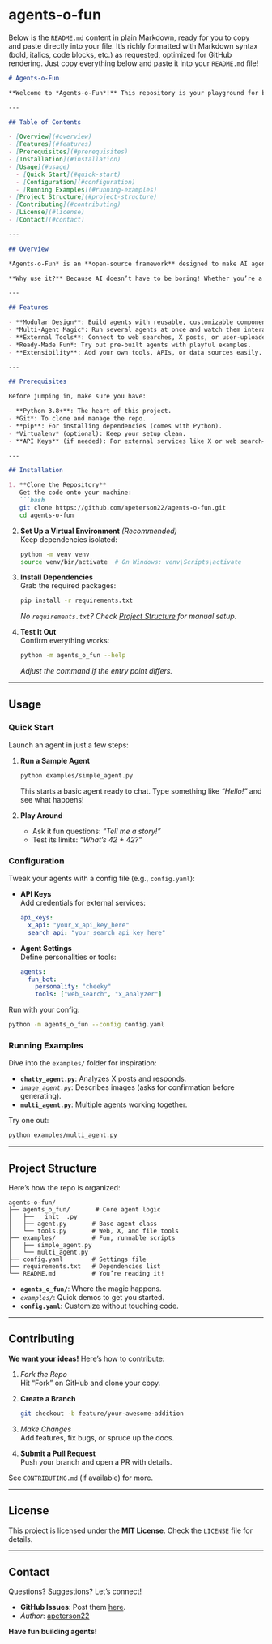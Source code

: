 # agents-o-fun
Below is the `README.md` content in plain Markdown, ready for you to copy and paste directly into your file. It’s richly formatted with Markdown syntax (bold, italics, code blocks, etc.) as requested, optimized for GitHub rendering. Just copy everything below and paste it into your `README.md` file!

```markdown
# Agents-o-Fun

**Welcome to *Agents-o-Fun*!** This repository is your playground for building, experimenting with, and deploying **AI agents** that are as fun as they are functional. Whether you’re crafting a witty chatbot, automating tasks, or exploring agent interactions, this project provides the tools and examples to spark your creativity.

---

## Table of Contents

- [Overview](#overview)
- [Features](#features)
- [Prerequisites](#prerequisites)
- [Installation](#installation)
- [Usage](#usage)
  - [Quick Start](#quick-start)
  - [Configuration](#configuration)
  - [Running Examples](#running-examples)
- [Project Structure](#project-structure)
- [Contributing](#contributing)
- [License](#license)
- [Contact](#contact)

---

## Overview

*Agents-o-Fun* is an **open-source framework** designed to make AI agent development accessible and enjoyable. Imagine agents that can chat, analyze content, or even collaborate—all with a dash of personality! Built with flexibility in mind, this repo leverages modern tools to help you create agents for practical tasks or just for fun.

**Why use it?** Because AI doesn’t have to be boring! Whether you’re a hobbyist or a pro, this project is your sandbox for agent-based experimentation.

---

## Features

- **Modular Design**: Build agents with reusable, customizable components.
- *Multi-Agent Magic*: Run several agents at once and watch them interact.
- **External Tools**: Connect to web searches, X posts, or user-uploaded files (images, PDFs, etc.).
- *Ready-Made Fun*: Try out pre-built agents with playful examples.
- **Extensibility**: Add your own tools, APIs, or data sources easily.

---

## Prerequisites

Before jumping in, make sure you have:

- **Python 3.8+**: The heart of this project.
- *Git*: To clone and manage the repo.
- **pip**: For installing dependencies (comes with Python).
- *Virtualenv* (optional): Keep your setup clean.
- **API Keys** (if needed): For external services like X or web search—see [Configuration](#configuration).

---

## Installation

1. **Clone the Repository**  
   Get the code onto your machine:
   ```bash
   git clone https://github.com/apeterson22/agents-o-fun.git
   cd agents-o-fun
   ```

2. **Set Up a Virtual Environment** *(Recommended)*  
   Keep dependencies isolated:
   ```bash
   python -m venv venv
   source venv/bin/activate  # On Windows: venv\Scripts\activate
   ```

3. **Install Dependencies**  
   Grab the required packages:
   ```bash
   pip install -r requirements.txt
   ```
   *No `requirements.txt`? Check [Project Structure](#project-structure) for manual setup.*

4. **Test It Out**  
   Confirm everything works:
   ```bash
   python -m agents_o_fun --help
   ```
   *Adjust the command if the entry point differs.*

---

## Usage

### Quick Start

Launch an agent in just a few steps:

1. **Run a Sample Agent**  
   ```bash
   python examples/simple_agent.py
   ```
   This starts a basic agent ready to chat. Type something like *“Hello!”* and see what happens!

2. **Play Around**  
   - Ask it fun questions: *“Tell me a story!”*  
   - Test its limits: *“What’s 42 + 42?”*

### Configuration

Tweak your agents with a config file (e.g., `config.yaml`):

- **API Keys**  
   Add credentials for external services:
   ```yaml
   api_keys:
     x_api: "your_x_api_key_here"
     search_api: "your_search_api_key_here"
   ```

- **Agent Settings**  
   Define personalities or tools:
   ```yaml
   agents:
     fun_bot:
       personality: "cheeky"
       tools: ["web_search", "x_analyzer"]
   ```

Run with your config:
```bash
python -m agents_o_fun --config config.yaml
```

### Running Examples

Dive into the `examples/` folder for inspiration:

- **`chatty_agent.py`**: Analyzes X posts and responds.
- *`image_agent.py`*: Describes images (asks for confirmation before generating).
- **`multi_agent.py`**: Multiple agents working together.

Try one out:
```bash
python examples/multi_agent.py
```

---

## Project Structure

Here’s how the repo is organized:

```
agents-o-fun/
├── agents_o_fun/       # Core agent logic
│   ├── __init__.py
│   ├── agent.py       # Base agent class
│   └── tools.py       # Web, X, and file tools
├── examples/          # Fun, runnable scripts
│   ├── simple_agent.py
│   └── multi_agent.py
├── config.yaml        # Settings file
├── requirements.txt   # Dependencies list
└── README.md          # You’re reading it!
```

- **`agents_o_fun/`**: Where the magic happens.
- *`examples/`*: Quick demos to get you started.
- **`config.yaml`**: Customize without touching code.

---

## Contributing

**We want your ideas!** Here’s how to contribute:

1. *Fork the Repo*  
   Hit “Fork” on GitHub and clone your copy.

2. **Create a Branch**  
   ```bash
   git checkout -b feature/your-awesome-addition
   ```

3. *Make Changes*  
   Add features, fix bugs, or spruce up the docs.

4. **Submit a Pull Request**  
   Push your branch and open a PR with details.

See `CONTRIBUTING.md` (if available) for more.

---

## License

This project is licensed under the **MIT License**. Check the `LICENSE` file for details.

---

## Contact

Questions? Suggestions? Let’s connect!

- **GitHub Issues**: Post them [here](https://github.com/apeterson22/agents-o-fun/issues).
- *Author*: [apeterson22](https://github.com/apeterson22)

**Have fun building agents!**
```
